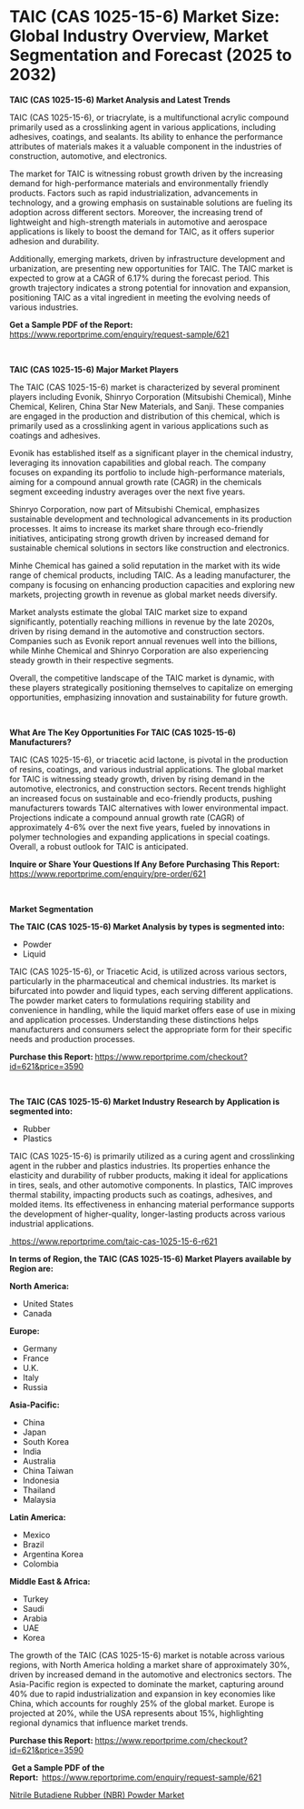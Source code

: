 <p><h1>TAIC (CAS 1025-15-6) Market Size: Global Industry Overview, Market Segmentation and Forecast (2025 to 2032)</h1></p><p><strong>TAIC (CAS 1025-15-6) Market Analysis and Latest Trends</strong></p>
<p><p>TAIC (CAS 1025-15-6), or triacrylate, is a multifunctional acrylic compound primarily used as a crosslinking agent in various applications, including adhesives, coatings, and sealants. Its ability to enhance the performance attributes of materials makes it a valuable component in the industries of construction, automotive, and electronics.</p><p>The market for TAIC is witnessing robust growth driven by the increasing demand for high-performance materials and environmentally friendly products. Factors such as rapid industrialization, advancements in technology, and a growing emphasis on sustainable solutions are fueling its adoption across different sectors. Moreover, the increasing trend of lightweight and high-strength materials in automotive and aerospace applications is likely to boost the demand for TAIC, as it offers superior adhesion and durability.</p><p>Additionally, emerging markets, driven by infrastructure development and urbanization, are presenting new opportunities for TAIC. The TAIC market is expected to grow at a CAGR of 6.17% during the forecast period. This growth trajectory indicates a strong potential for innovation and expansion, positioning TAIC as a vital ingredient in meeting the evolving needs of various industries.</p></p>
<p><strong>Get a Sample PDF of the Report:&nbsp;</strong> <a href="https://www.reportprime.com/enquiry/request-sample/621?utm_campaign=3203&utm_medium=2&utm_source=Github&utm_content=ia&utm_term=18032025&utm_id=taic-cas-1025-15-6">https://www.reportprime.com/enquiry/request-sample/621</a></p>
<p>&nbsp;</p>
<p><strong>TAIC (CAS 1025-15-6) Major Market Players</strong></p>
<p><p>The TAIC (CAS 1025-15-6) market is characterized by several prominent players including Evonik, Shinryo Corporation (Mitsubishi Chemical), Minhe Chemical, Keliren, China Star New Materials, and Sanji. These companies are engaged in the production and distribution of this chemical, which is primarily used as a crosslinking agent in various applications such as coatings and adhesives.</p><p>Evonik has established itself as a significant player in the chemical industry, leveraging its innovation capabilities and global reach. The company focuses on expanding its portfolio to include high-performance materials, aiming for a compound annual growth rate (CAGR) in the chemicals segment exceeding industry averages over the next five years.</p><p>Shinryo Corporation, now part of Mitsubishi Chemical, emphasizes sustainable development and technological advancements in its production processes. It aims to increase its market share through eco-friendly initiatives, anticipating strong growth driven by increased demand for sustainable chemical solutions in sectors like construction and electronics.</p><p>Minhe Chemical has gained a solid reputation in the market with its wide range of chemical products, including TAIC. As a leading manufacturer, the company is focusing on enhancing production capacities and exploring new markets, projecting growth in revenue as global market needs diversify.</p><p>Market analysts estimate the global TAIC market size to expand significantly, potentially reaching millions in revenue by the late 2020s, driven by rising demand in the automotive and construction sectors. Companies such as Evonik report annual revenues well into the billions, while Minhe Chemical and Shinryo Corporation are also experiencing steady growth in their respective segments.</p><p>Overall, the competitive landscape of the TAIC market is dynamic, with these players strategically positioning themselves to capitalize on emerging opportunities, emphasizing innovation and sustainability for future growth.</p></p>
<p>&nbsp;</p>
<p><strong>What Are The Key Opportunities For TAIC (CAS 1025-15-6) Manufacturers?</strong></p>
<p><p>TAIC (CAS 1025-15-6), or triacetic acid lactone, is pivotal in the production of resins, coatings, and various industrial applications. The global market for TAIC is witnessing steady growth, driven by rising demand in the automotive, electronics, and construction sectors. Recent trends highlight an increased focus on sustainable and eco-friendly products, pushing manufacturers towards TAIC alternatives with lower environmental impact. Projections indicate a compound annual growth rate (CAGR) of approximately 4-6% over the next five years, fueled by innovations in polymer technologies and expanding applications in special coatings. Overall, a robust outlook for TAIC is anticipated.</p></p>
<p><strong>Inquire or Share Your Questions If Any Before Purchasing This Report:</strong> <a href="https://www.reportprime.com/enquiry/pre-order/621?utm_campaign=3203&utm_medium=2&utm_source=Github&utm_content=ia&utm_term=18032025&utm_id=taic-cas-1025-15-6">https://www.reportprime.com/enquiry/pre-order/621</a></p>
<p>&nbsp;</p>
<p><strong>Market Segmentation</strong></p>
<p><strong>The TAIC (CAS 1025-15-6) Market Analysis by types is segmented into:</strong></p>
<p><ul><li>Powder</li><li>Liquid</li></ul></p>
<p><p>TAIC (CAS 1025-15-6), or Triacetic Acid, is utilized across various sectors, particularly in the pharmaceutical and chemical industries. Its market is bifurcated into powder and liquid types, each serving different applications. The powder market caters to formulations requiring stability and convenience in handling, while the liquid market offers ease of use in mixing and application processes. Understanding these distinctions helps manufacturers and consumers select the appropriate form for their specific needs and production processes.</p></p>
<p><strong>Purchase this Report:&nbsp;</strong><a href="https://www.reportprime.com/checkout?id=621&price=3590&utm_campaign=3203&utm_medium=2&utm_source=Github&utm_content=ia&utm_term=18032025&utm_id=taic-cas-1025-15-6">https://www.reportprime.com/checkout?id=621&price=3590</a></p>
<p>&nbsp;</p>
<p><strong>The TAIC (CAS 1025-15-6) Market Industry Research by Application is segmented into:</strong></p>
<p><ul><li>Rubber</li><li>Plastics</li></ul></p>
<p><p>TAIC (CAS 1025-15-6) is primarily utilized as a curing agent and crosslinking agent in the rubber and plastics industries. Its properties enhance the elasticity and durability of rubber products, making it ideal for applications in tires, seals, and other automotive components. In plastics, TAIC improves thermal stability, impacting products such as coatings, adhesives, and molded items. Its effectiveness in enhancing material performance supports the development of higher-quality, longer-lasting products across various industrial applications.</p></p>
<p><a href="https://www.reportprime.com/taic-cas-1025-15-6-r621?utm_campaign=3203&utm_medium=2&utm_source=Github&utm_content=ia&utm_term=18032025&utm_id=taic-cas-1025-15-6">&nbsp;https://www.reportprime.com/taic-cas-1025-15-6-r621</a></p>
<p><strong>In terms of Region, the TAIC (CAS 1025-15-6) Market Players available by Region are:</strong></p>
<p>
    <p> <strong> North America: </strong>
        <ul>
            <li>United States</li>
            <li>Canada</li>
        </ul>
        </p> 
    <p> <strong> Europe: </strong>
        <ul>
            <li>Germany</li>
            <li>France</li>
            <li>U.K.</li>
            <li>Italy</li>
            <li>Russia</li>
        </ul>
        </p> 
    <p> <strong> Asia-Pacific: </strong>
        <ul>
            <li>China</li>
            <li>Japan</li>
            <li>South Korea</li>
            <li>India</li>
            <li>Australia</li>
            <li>China Taiwan</li>
            <li>Indonesia</li>
            <li>Thailand</li>
            <li>Malaysia</li>
        </ul>
        </p> 
    <p> <strong> Latin America: </strong>
        <ul>
            <li>Mexico</li>
            <li>Brazil</li>
            <li>Argentina Korea</li>
            <li>Colombia</li>
        </ul>
        </p> 
    <p> <strong> Middle East & Africa: </strong>
        <ul>
            <li>Turkey</li>
            <li>Saudi</li>
            <li>Arabia</li>
            <li>UAE</li>
            <li>Korea</li>
        </ul>
    </p>
    </p>
<p><p>The growth of the TAIC (CAS 1025-15-6) market is notable across various regions, with North America holding a market share of approximately 30%, driven by increased demand in the automotive and electronics sectors. The Asia-Pacific region is expected to dominate the market, capturing around 40% due to rapid industrialization and expansion in key economies like China, which accounts for roughly 25% of the global market. Europe is projected at 20%, while the USA represents about 15%, highlighting regional dynamics that influence market trends.</p></p>
<p><strong>Purchase this Report: </strong><a href="https://www.reportprime.com/checkout?id=621&price=3590&utm_campaign=3203&utm_medium=2&utm_source=Github&utm_content=ia&utm_term=18032025&utm_id=taic-cas-1025-15-6">https://www.reportprime.com/checkout?id=621&price=3590</a></p>
<p>&nbsp;<strong>Get a Sample PDF of the Report:&nbsp;&nbsp;</strong><a href="https://www.reportprime.com/enquiry/request-sample/621?utm_campaign=3203&utm_medium=2&utm_source=Github&utm_content=ia&utm_term=18032025&utm_id=taic-cas-1025-15-6">https://www.reportprime.com/enquiry/request-sample/621</a></p>
<p><strong></strong></p>
<p><p><a href="https://github.com/akermigarib/Market-Research-Report-List-1/blob/main/nitrile-butadiene-rubber-nbr-powder-market.md?utm_campaign=3203&utm_medium=2&utm_source=Github&utm_content=ia&utm_term=18032025&utm_id=taic-cas-1025-15-6">Nitrile Butadiene Rubber (NBR) Powder Market</a></p></p>
